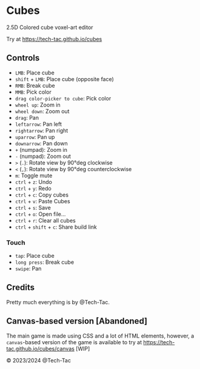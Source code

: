 # Cubes

2.5D Colored cube voxel-art editor

Try at <https://tech-tac.github.io/cubes>

## Controls

- `LMB`: Place cube
- `shift` + `LMB`: Place cube (opposite face)
- `RMB`: Break cube
- `MMB`: Pick color
- `drag color-picker to cube`: Pick color
- `wheel up`: Zoom in
- `wheel down`: Zoom out
- `drag`: Pan
- `leftarrow`: Pan left
- `rightarrow`: Pan right
- `uparrow`: Pan up
- `downarrow`: Pan down
- `+` (numpad): Zoom in
- `-` (numpad): Zoom out
- `>` (`.`): Rotate view by 90°deg clockwise
- `<` (`,`): Rotate view by 90°deg counterclockwise
- `m`: Toggle mute
- `ctrl` + `z`: Undo
- `ctrl` + `y`: Redo
- `ctrl` + `c`: Copy cubes
- `ctrl` + `v`: Paste Cubes
- `ctrl` + `s`: Save
- `ctrl` + `o`: Open file...
- `ctrl` + `r`: Clear all cubes
- `ctrl` + `shift` + `c`: Share build link

### Touch

- `tap`: Place cube
- `long press`: Break cube
- `swipe`: Pan

## Credits

Pretty much everything is by @Tech-Tac.

## Canvas-based version [Abandoned]

The main game is made using CSS and a lot of HTML elements, however, a `canvas`-based version of the game is available to try at <https://tech-tac.github.io/cubes/canvas> [WIP]

&copy; 2023/2024 @Tech-Tac

